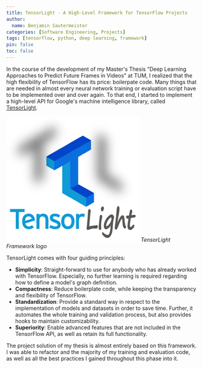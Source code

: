 ```yaml
---
title: TensorLight - A High-Level Framework for TensorFlow Projects
author:
  name: Benjamin Sautermeister
categories: [Software Engineering, Projects]
tags: [tensorflow, python, deep learning, framework]
pin: false
toc: false
---
```


In the course of the development of my Master's Thesis "Deep Learning Approaches to Predict Future Frames in Videos" at TUM,
I realized that the high flexibility of TensorFlow has its price: boilerpate code.
Many things that are needed in almost every neural network training or evaluation script have to be implemented
over and over again. To that end, I started to implement a high-level API for Google's machine intelligence library,
called [TensorLight](https://github.com/b3nk4n/tensorlight).

![TensorLight](/assets/images/posts/2016/tensorlight.png)
_TensorLight Framework logo_

TensorLight comes with four guiding principles:
- **Simplicity**: Straight-forward to use for anybody who has already worked with TensorFlow. Especially,
  no further learning is required regarding how to define a model's graph definition.
- **Compactness**: Reduce boilerplate code, while keeping the transparency and flexibility of TensorFlow.
- **Standardization**: Provide a standard way in respect to the implementation of models and datasets in order to save time.
  Further, it automates the whole training and validation process, but also provides hooks to maintain customizability.
- **Superiority**: Enable advanced features that are not included in the TensorFlow API, as well as retain its full functionality.

The project solution of my thesis is almost entirely based on this framework. I was able to refactor and the majority of my
training and evaluation code, as well as all the best practices I gained throughout this phase into it.
